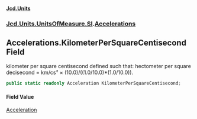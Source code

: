 #### [Jcd.Units](index 'index')
### [Jcd.Units.UnitsOfMeasure.SI](Jcd.Units.UnitsOfMeasure.SI 'Jcd.Units.UnitsOfMeasure.SI').[Accelerations](Accelerations 'Jcd.Units.UnitsOfMeasure.SI.Accelerations')

## Accelerations.KilometerPerSquareCentisecond Field

kilometer per square centisecond defined such that: hectometer per square decisecond = km/cs² ×
(10.0)/((1.0/10.0)*(1.0/10.0)).

```csharp
public static readonly Acceleration KilometerPerSquareCentisecond;
```

#### Field Value
[Acceleration](Acceleration 'Jcd.Units.UnitTypes.Acceleration')